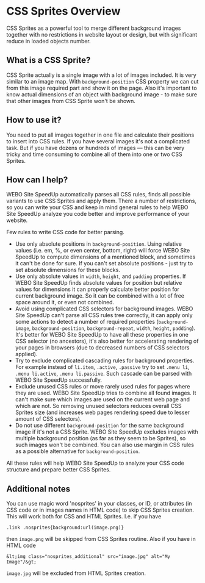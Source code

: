 # CSS Sprites Overview #

CSS Sprites as a powerful tool to merge different background images together with no restrictions in website layout or design, but with significant reduce in loaded objects number.

## What is a CSS Sprite? ##

CSS Sprite actually is a single image with a lot of images included. It is very similar to an image map. With `background-position` CSS property we can cut from this image required part and show it on the page. Also it's important to know actual dimensions of an object with background image - to make sure that other images from CSS Sprite won't be shown.

## How to use it? ##

You need to put all images together in one file and calculate their positions to insert into CSS rules. If you have several images it's not a complicated task. But if you have dozens or hundreds of images — this can be very tricky and time consuming to combine all of them into one or two CSS Sprites.

## How can I help? ##

WEBO Site SpeedUp automatically parses all CSS rules, finds all possible variants to use CSS Sprites and apply them. There a number of restrictions, so you can write your CSS and keep in mind general rules to help WEBO Site SpeedUp analyze you code better and improve performance of your website.

Few rules to write CSS code for better parsing.

  * Use only absolute positions in `background-position`. Using relative values (i.e. em, %, or even center, bottom, right) will force WEBO Site SpeedUp to compute dimensions of a mentioned block, and sometimes it can't be done for sure. If you can't set absolute positions - just try to set absolute dimensions for these blocks.
  * Use only absolute values in `width`, `height`, and `padding` properties. If WEBO Site SpeedUp finds absolute values for position but relative values for dimensions it can properly calculate better position for current background image. So it can be combined with a lot of free space around it, or even not combined.
  * Avoid using complicated CSS selectors for background images. WEBO Site SpeedUp can't parse all CSS rules tree correctly, it can apply only some actions to detect a number of required properties (`background-image`, `background-position`, `background-repeat`, `width`, `height`, `padding`). It's better for WEBO Site SpeedUp to have all these properties in one CSS selector (no ancestors), it's also better for accelerating rendering of your pages in browsers (due to decreased numbers of CSS selectors applied).
  * Try to exclude complicated cascading rules for background properties. For example instead of `li.item`, `.active`, `.passive` try to set `.menu li`, `.menu li.active`, `.menu li.passive`. Such cascade can be parsed with WEBO Site SpeedUp successfully.
  * Exclude unused CSS rules or move rarely used rules for pages where they are used. WEBO Site SpeedUp tries to combine all found images. It can't make sure which images are used on the current web page and which are not. So removing unused selectors reduces overall CSS Sprites size (and increases web pages rendering speed due to lesser amount of CSS selectors).
  * Do not use different `background-position` for the same background image if it's not a CSS Sprite. WEBO Site SpeedUp excludes images with multiple background position (as far as they seem to be Sprites), so such images won't be combined. You can also use margin in CSS rules as a possible alternative for `background-position`.

All these rules will help WEBO Site SpeedUp to analyze your CSS code structure and prepare better CSS Sprites.

## Additional notes ##

You can use magic word 'nosprites' in your classes, or ID, or attributes (in CSS code or in images names in HTML code) to skip CSS Sprites creation. This will work both for CSS and HTML Sprites. I.e. if you have
```
.link .nosprites{background:url(image.png)}
```
then `image.png` will be skipped from CSS Sprites routine. Also if you have in HTML code
```
&lt;img class="nosprites_additional" src="image.jpg" alt="My Image"/&gt;
```
`image.jpg` will be excluded from HTML Sprites creation.
